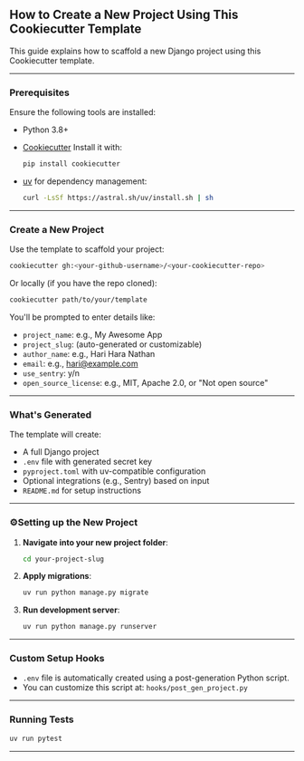 ##  How to Create a New Project Using This Cookiecutter Template

This guide explains how to scaffold a new Django project using this Cookiecutter template.

---

### Prerequisites

Ensure the following tools are installed:

* Python 3.8+

* [Cookiecutter](https://cookiecutter.readthedocs.io/en/latest/installation.html)
  Install it with:

  ```bash
  pip install cookiecutter
  ```

* [uv](https://docs.astral.sh/uv/getting-started/installation/) for dependency management:

  ```bash
  curl -LsSf https://astral.sh/uv/install.sh | sh
  ```

---

### Create a New Project

Use the template to scaffold your project:

```bash
cookiecutter gh:<your-github-username>/<your-cookiecutter-repo>
```

Or locally (if you have the repo cloned):

```bash
cookiecutter path/to/your/template
```

You'll be prompted to enter details like:

* `project_name`: e.g., My Awesome App
* `project_slug`: (auto-generated or customizable)
* `author_name`: e.g., Hari Hara Nathan
* `email`: e.g., [hari@example.com](mailto:hari@example.com)
* `use_sentry`: y/n
* `open_source_license`: e.g., MIT, Apache 2.0, or "Not open source"

---

### What's Generated

The template will create:

* A full Django project
* `.env` file with generated secret key
* `pyproject.toml` with uv-compatible configuration
* Optional integrations (e.g., Sentry) based on input
* `README.md` for setup instructions

---

### ⚙️Setting up the New Project

1. **Navigate into your new project folder**:

   ```bash
   cd your-project-slug
   ```

2. **Apply migrations**:

   ```bash
   uv run python manage.py migrate
   ```

3. **Run development server**:

   ```bash
   uv run python manage.py runserver
   ```
---

### Custom Setup Hooks

* `.env` file is automatically created using a post-generation Python script.
* You can customize this script at: `hooks/post_gen_project.py`

---

### Running Tests

```bash
uv run pytest
```

---
